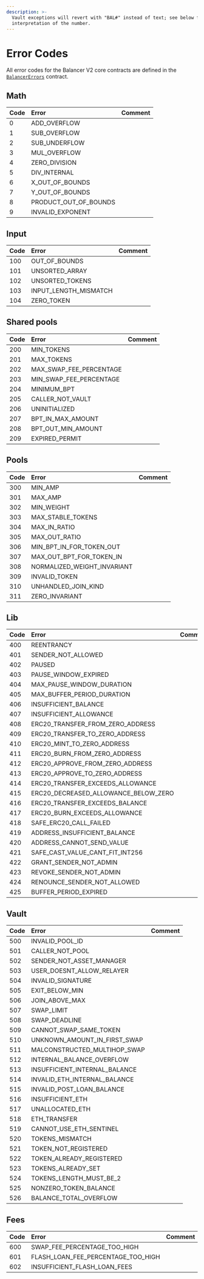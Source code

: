 ```yaml
---
description: >-
  Vault exceptions will revert with "BAL#" instead of text; see below for the
  interpretation of the number.
---
```


# Error Codes

All error codes for the Balancer V2 core contracts are defined in the [`BalancerErrors`](https://github.com/balancer-labs/balancer-core-v2/blob/master/contracts/lib/helpers/BalancerErrors.sol) contract.

## Math

| Code | Error | Comment |
| :--- | :--- | :--- |
| 0 | ADD\_OVERFLOW |  |
| 1 | SUB\_OVERFLOW |  |
| 2 | SUB\_UNDERFLOW |  |
| 3 | MUL\_OVERFLOW |  |
| 4 | ZERO\_DIVISION |  |
| 5 | DIV\_INTERNAL |  |
| 6 | X\_OUT\_OF\_BOUNDS |  |
| 7 | Y\_OUT\_OF\_BOUNDS |  |
| 8 | PRODUCT\_OUT\_OF\_BOUNDS |  |
| 9 | INVALID\_EXPONENT |  |

## Input

| Code | Error | Comment |
| :--- | :--- | :--- |
| 100 | OUT\_OF\_BOUNDS |  |
| 101 | UNSORTED\_ARRAY |  |
| 102 | UNSORTED\_TOKENS |  |
| 103 | INPUT\_LENGTH\_MISMATCH |  |
| 104 | ZERO\_TOKEN |  |

## Shared pools

| Code | Error | Comment |
| :--- | :--- | :--- |
| 200 | MIN\_TOKENS |  |
| 201 | MAX\_TOKENS |  |
| 202 | MAX\_SWAP\_FEE\_PERCENTAGE |  |
| 203 | MIN\_SWAP\_FEE\_PERCENTAGE |  |
| 204 | MINIMUM\_BPT |  |
| 205 | CALLER\_NOT\_VAULT |  |
| 206 | UNINITIALIZED |  |
| 207 | BPT\_IN\_MAX\_AMOUNT |  |
| 208 | BPT\_OUT\_MIN\_AMOUNT |  |
| 209 | EXPIRED\_PERMIT |  |

## Pools

| Code | Error | Comment |
| :--- | :--- | :--- |
| 300 | MIN\_AMP |  |
| 301 | MAX\_AMP |  |
| 302 | MIN\_WEIGHT |  |
| 303 | MAX\_STABLE\_TOKENS |  |
| 304 | MAX\_IN\_RATIO |  |
| 305 | MAX\_OUT\_RATIO |  |
| 306 | MIN\_BPT\_IN\_FOR\_TOKEN\_OUT |  |
| 307 | MAX\_OUT\_BPT\_FOR\_TOKEN\_IN |  |
| 308 | NORMALIZED\_WEIGHT\_INVARIANT |  |
| 309 | INVALID\_TOKEN |  |
| 310 | UNHANDLED\_JOIN\_KIND |  |
| 311 | ZERO\_INVARIANT |  |

## Lib

| Code | Error | Comment |
| :--- | :--- | :--- |
| 400 | REENTRANCY |  |
| 401 | SENDER\_NOT\_ALLOWED |  |
| 402 | PAUSED |  |
| 403 | PAUSE\_WINDOW\_EXPIRED |  |
| 404 | MAX\_PAUSE\_WINDOW\_DURATION |  |
| 405 | MAX\_BUFFER\_PERIOD\_DURATION |  |
| 406 | INSUFFICIENT\_BALANCE |  |
| 407 | INSUFFICIENT\_ALLOWANCE |  |
| 408 | ERC20\_TRANSFER\_FROM\_ZERO\_ADDRESS |  |
| 409 | ERC20\_TRANSFER\_TO\_ZERO\_ADDRESS |  |
| 410 | ERC20\_MINT\_TO\_ZERO\_ADDRESS |  |
| 411 | ERC20\_BURN\_FROM\_ZERO\_ADDRESS |  |
| 412 | ERC20\_APPROVE\_FROM\_ZERO\_ADDRESS |  |
| 413 | ERC20\_APPROVE\_TO\_ZERO\_ADDRESS |  |
| 414 | ERC20\_TRANSFER\_EXCEEDS\_ALLOWANCE |  |
| 415 | ERC20\_DECREASED\_ALLOWANCE\_BELOW\_ZERO |  |
| 416 | ERC20\_TRANSFER\_EXCEEDS\_BALANCE |  |
| 417 | ERC20\_BURN\_EXCEEDS\_ALLOWANCE |  |
| 418 | SAFE\_ERC20\_CALL\_FAILED |  |
| 419 | ADDRESS\_INSUFFICIENT\_BALANCE |  |
| 420 | ADDRESS\_CANNOT\_SEND\_VALUE |  |
| 421 | SAFE\_CAST\_VALUE\_CANT\_FIT\_INT256 |  |
| 422 | GRANT\_SENDER\_NOT\_ADMIN |  |
| 423 | REVOKE\_SENDER\_NOT\_ADMIN |  |
| 424 | RENOUNCE\_SENDER\_NOT\_ALLOWED |  |
| 425 | BUFFER\_PERIOD\_EXPIRED |  |

## Vault

| Code | Error | Comment |
| :--- | :--- | :--- |
| 500 | INVALID\_POOL\_ID |  |
| 501 | CALLER\_NOT\_POOL |  |
| 502 | SENDER\_NOT\_ASSET\_MANAGER |  |
| 503 | USER\_DOESNT\_ALLOW\_RELAYER |  |
| 504 | INVALID\_SIGNATURE |  |
| 505 | EXIT\_BELOW\_MIN |  |
| 506 | JOIN\_ABOVE\_MAX |  |
| 507 | SWAP\_LIMIT |  |
| 508 | SWAP\_DEADLINE |  |
| 509 | CANNOT\_SWAP\_SAME\_TOKEN |  |
| 510 | UNKNOWN\_AMOUNT\_IN\_FIRST\_SWAP |  |
| 511 | MALCONSTRUCTED\_MULTIHOP\_SWAP |  |
| 512 | INTERNAL\_BALANCE\_OVERFLOW |  |
| 513 | INSUFFICIENT\_INTERNAL\_BALANCE |  |
| 514 | INVALID\_ETH\_INTERNAL\_BALANCE |  |
| 515 | INVALID\_POST\_LOAN\_BALANCE |  |
| 516 | INSUFFICIENT\_ETH |  |
| 517 | UNALLOCATED\_ETH |  |
| 518 | ETH\_TRANSFER |  |
| 519 | CANNOT\_USE\_ETH\_SENTINEL |  |
| 520 | TOKENS\_MISMATCH |  |
| 521 | TOKEN\_NOT\_REGISTERED |  |
| 522 | TOKEN\_ALREADY\_REGISTERED |  |
| 523 | TOKENS\_ALREADY\_SET |  |
| 524 | TOKENS\_LENGTH\_MUST\_BE\_2 |  |
| 525 | NONZERO\_TOKEN\_BALANCE |  |
| 526 | BALANCE\_TOTAL\_OVERFLOW |  |

## Fees

| Code | Error | Comment |
| :--- | :--- | :--- |
| 600 | SWAP\_FEE\_PERCENTAGE\_TOO\_HIGH |  |
| 601 | FLASH\_LOAN\_FEE\_PERCENTAGE\_TOO\_HIGH |  |
| 602 | INSUFFICIENT\_FLASH\_LOAN\_FEES |  |

